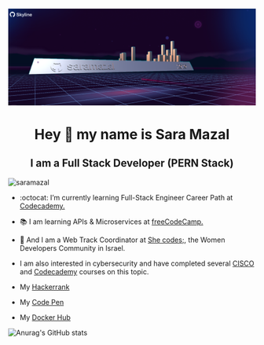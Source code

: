  ![saramazal Banner](/skyline20202.png)
 
 
<h1 align="center">Hey 👋 my name is Sara Mazal</h1> 
<h2 align="center">I am a Full Stack Developer (PERN Stack)</h2>

<p align="left"> <img src="https://komarev.com/ghpvc/?username=saramazal&label=Profile%20views&color=0e75b6&style=flat" alt="saramazal" /> </p>

- :octocat: I’m currently learning Full-Stack Engineer Career Path at  <a href='https://www.codecademy.com/profiles/saramazal' target='_blank'>Codecademy.</a>

- :books: I am learning APIs & Microservices at  <a href='https://www.freecodecamp.org/mazal' target='_blank'>freeCodeCamp.</a>
- :dna: And I am a Web Track Coordinator at <a href="https://she-codes.org/" target='_blank' >She codes;</a>, the Women Developers Community in Israel.
- I am also interested in cybersecurity and have completed several <a href="https://www.credly.com/badges/11ef07c6-eb87-4356-923a-1cf450924ff3" target="_blank">CISCO</a> and <a href="https://www.codecademy.com/profiles/saramazal/certificates/de0bd5c89521d004ce449a86b0ad3319" target="_blank">Codecademy</a> courses on this topic.
- My <a href='https://www.hackerrank.com/Mazalsara'>Hackerrank</a>
- My <a href="https://codepen.io/Saramazal" target="_blank">Code Pen</a>
- My <a href="https://hub.docker.com/u/mazaldocker">Docker Hub</a>
</p>

   

![Anurag's GitHub stats](https://github-readme-stats.vercel.app/api?username=saramazal&theme=tokyonight&show_icons=true)



                 
                  
                 


